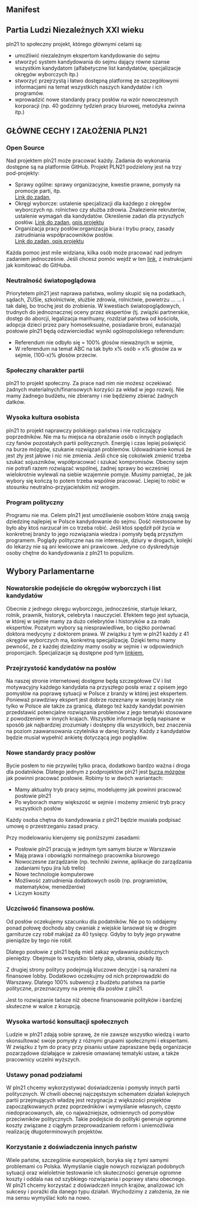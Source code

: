 ## Manifest

## Partia Ludzi Niezależnych XXI wieku
pln21 to społeczny projekt, którego głównymi celami są:

- umożliwić niezależnym ekspertom kandydowanie do sejmu
- stworzyć system kandydowania do sejmu dający równe szanse wszystkim kandydatom (alfabetyczne list kandydatów, specjalizacje okręgów wyborczych itp.)
- stworzyć przejrzystą i łatwo dostępną platformę ze szczegółowymi informacjami
 na temat wszystkich naszych kandydatów i ich programów. 
- wprowadzić nowe standardy pracy posłów na wzór nowoczesnych korporacji (np. 40 godzinny tydzień pracy biurowej, metodyka zwinna itp.)

## GŁÓWNE CECHY I ZAŁOŻENIA PLN21


### Open Source
Nad projektem pln21 może pracować każdy. Zadania do wykonania dostępne są na platformie GitHub. Projekt PLN21 podzielony jest na trzy pod-projekty:
* Sprawy ogólne: sprawy organizacyjne, kwestie prawne, pomysły na promocje parti, itp.  
[Link do zadan,](https://github.com/PartiaLudziNiezaleznych21/PLN21/issues]) 
* Okręgi wyborcze: ustalenie specjalizacji dla każdego z okręgów wyborczych np. rolnictwo czy służba zdrowia. 
Znalezienie rekruterów, ustalenie wymagań dla kandydatów. Określenie zadań dla przyszłych posłów.
 [Link do zadan,](https://github.com/PartiaLudziNiezwleznych21/OkregiWyborcze/issues) [opis projektu](https://github.com/PartiaLudziNiezaleznych21/OkregiWyborcze)
* Organizacja pracy posłów:organizacja biura i trybu pracy, zasady zatrudniania współpracowników posłów.  
  [Link do zadan, ](https://github.com/PartiaLudziNiezaleznych21/PracaPoslow/issues)[opis projektu](https://github.com/PartiaLudziNiezaleznych21/PracaPoslow)

Każda pomoc jest mile widziana, kilka osób może pracować nad jednym zadaniem jednocześnie. 
Jeśli chcesz pomóc wejdź w ten [link](https://github.com/PartiaLudziNiezaleznych21/PLN21/blob/master/JakEdytowacPliki.md), z instrukcjami jak komitować do GitHuba. 


### Neutralność światopoglądowa
Priorytetem pln21 jest naprawa państwa, wolimy skupić się na podatkach, sądach, ZUSie, szkolnictwie, służbie zdrowia, rolnictwie, powietrzu … … i tak dalej, bo trochę jest do zrobienia.
W kwestiach światopoglądowych, trudnych do jednoznacznej oceny przez ekspertów (tj. związki partnerskie, dostęp do aborcji, legalizacja marihuany, rozdział państwa od kościoła, adopcja dzieci przez pary homoseksualne, posiadanie broni, eutanazja) posłowie pln21 będą odzwierciedlać wyniki ogólnopolskiego referendum:
* Referendum nie odbyło się = 100% głosów nieważnych w sejmie,
* W referendum na temat ABC na tak było x% osób  = x% głosów za  w sejmie, (100-x)% głosów przeciw.




### Społeczny charakter partii
pln21 to projekt społeczny. Za prace nad nim nie możesz oczekiwać żadnych materialnych/finansowych korzyści za wkład w jego rozwój. Nie mamy żadnego budżetu, nie zbieramy i nie będziemy zbierać żadnych datków.
### Wysoka kultura osobista
pln21 to projekt naprawczy polskiego państwa i nie rozliczający poprzedników. Nie ma tu miejsca na obrażanie osób o innych poglądach czy fanów pozostałych partii politycznych. Energię i czas lepiej poświęcić na burze mózgów, szukanie rozwiązań problemów. Udowadnianie komuś że jest zły jest jałowe i nic nie zmienia. Jeśli chce się cokolwiek zmienić trzeba szukać sojuszników, współpracować i szukać kompromisów. Obecny sejm nie potrafi razem rozwiązać wspólnej, żadnej sprawy bo wcześniej wielokrotnie wylewali na siebie wzajemnie pomyje. Musimy pamiętać, że jak wybory się kończą to potem trzeba wspólnie pracować. Llepiej to robić w stosunku neutralno-przyjacielskim niż wrogim.
### Program polityczny
Programu nie ma. Celem pln21 jest umożliwienie osobom które znają swoją dziedzinę najlepiej w Polsce
kandydowanie do sejmu. Dość niestosowne by było aby ktoś narzucał im co trzeba robić. Jeśli ktoś spędził pół życia 
w konkretnej branży to jego rozwiązania wiedza i pomysły będą  przyszłym programem.
Poglądy polityczne nas nie interesuje, dziury w drogach, kolejki do lekarzy nie są ani lewicowe ani prawicowe.
Jedyne co dyskredytuje osoby chętne do kandydowania z pln21 to populizm.




## Wybory Parlamentarne

### Nowatorskie podejście do okręgów wyborczych i list kandydatów
Obecnie z jednego okręgu wyborczego, jednocześnie, startuje lekarz, rolnik, prawnik, historyk, celebryta i nauczyciel. 
Efektem tego jest sytuacja, w której w sejmie mamy za dużo celebrytów i historyków
a za mało ekspertów. Pozatym wybory są niesprawiedliwe, bo ciężko porównać doktora medycyny z doktorem prawa.
W związku z tym w pln21 każdy z 41 okręgów wyborczych ma, konkretną specjalizację. Dzięki temu mamy pewność, że z każdej dziedziny mamy osoby w sejmie i w odpowiednich proporcjach.
Specjalizacje są dostępne pod tym [linkiem](https://github.com/PartiaLudziNiezaleznych21/OkregiWyborcze/blob/master/Specjalizacje%20Okr%C4%99g%C3%B3w%20Wyborczych.md),

### Przejrzystość kandydatów na posłów
Na naszej stronie internetowej dostępne będą szczegółowe CV i list motywacyjny każdego kandydata na przyszłego posła wraz z opisem jego pomysłów na poprawę sytuacji w Polsce z branży w której jest ekspertem. Ponieważ prawdziwy ekspert jest dobrze rozeznany w swojej branży nie tylko w Polsce ale także za granicą, dlatego też każdy kandydat powinien przedstawić potencjalne rozwiązania problemów z jego tematyki stosowane z powodzeniem w innych krajach. Wszystkie informacje będą napisane w sposób jak najbardziej zrozumiały i dostępny dla wszystkich, bez znaczenia na poziom zaawansowania czytelnika w danej branży. Każdy z kandydatów będzie musiał wypełnić ankietę dotyczącą jego poglądów.  


### Nowe standardy pracy posłów

Bycie posłem to nie przywilej tylko praca, dodatkowo bardzo ważna i droga dla podatników. Dlatego jednym z podprojektów pln21 jest [burza mózgów](https://github.com/PartiaLudziNiezwleznych21/OkregiWyborcze) jak powinni pracować posłowie. Robimy to w dwóch wariantach:
* Mamy aktualny tryb pracy sejmu, modelujemy jak powinni pracować posłowie pln21
* Po wyborach mamy większość w sejmie i możemy zmienić tryb pracy wszystkich posłów

Każdy osoba chętna do kandydowania z pln21 będzie musiała podpisać umowę o przestrzeganiu zasad pracy. 

Przy modelowaniu kierujemy się poniższymi zasadami:
* Posłowie pln21 pracują w jednym tym samym biurze w Warszawie
* Mają prawa i obowiązki normalnego pracownika biurowego
* Nowoczesne zarządzanie (np. techniki zwinne, aplikacje do zarządzania zadaniami typu jira lub trello)
* Nowe technologie komputerowe
* Możliwość zatrudnienia dodatkowych osób (np. programistów, matematyków, menedżerów)
* Liczym koszty

### Uczciwość finansowa posłów.
Od posłów oczekujemy szacunku dla podatników. Nie po to oddajemy ponad połowę dochodu aby cwaniak z wiejskie lansował się w drogim garniturze czy robił makijaż za 40 tysięcy.
Gdyby to były jego prywatne pieniądze by tego nie robił.

Dlatego posłowie z pln21 będą mieli zakaz wydawania publicznych pieniędzy.
Obejmuje to wszystko: bilety pkp, ubrania, obiady itp.

Z drugiej strony politycy podejmują kluczowe decyzje i są narażeni na finansowe lobby.
Dodatkowo oczekujmy od nich przeprowadzki do Warszawy.
Dlatego 100% subwencji z budżetu państwa na partie polityczne, przeznaczymy na premię dla posłów z pln21.

Jest to rozwiązanie tańsze niż obecne finansowanie polityków i bardziej skuteczne w walce z korupcją.

### Wysoka wartość konsultacji społecznych
Ludzie w pln21 zdają sobie sprawę, że nie zawsze wszystko wiedzą i warto skonsultować swoje pomysły z różnymi grupami społecznymi i ekspertami. W związku z tym do pracy przy pisaniu ustaw zapraszane będą organizacje pozarządowe działające w zakresie omawianej tematyki ustaw, a także pracownicy uczelni wyższych.

### Ustawy ponad podziałami
W pln21 chcemy wykorzystywać doświadczenia i pomysły innych partii politycznych. W chwili obecnej najczęstszym schematem działań kolejnych partii przejmujących władzę jest rezygnacja z większości projektów zapoczątkowanych przez poprzedników i wymyślanie własnych, często niedopracowanych, ale, co najważniejsze, odmiennych od pomysłów przeciwników politycznych. Takie podejście do polityki generuje ogromne koszty związane z ciągłym przeprowadzaniem reform i uniemożliwia realizację długoterminowych projektów.

### Korzystanie z doświadczenia innych państw
Wiele państw, szczególnie europejskich, boryka się z tymi samymi problemami co Polska.
Wymyślanie ciągle nowych rozwiązań podobnych sytuacji oraz wieloletnie testowanie ich skuteczności
generuje ogromne koszty i oddala nas od szybkiego rozwiązania i poprawy stanu obecnego.
W pln21 chcemy korzystać z doświadczeń innych krajów,
analizować ich sukcesy i porażki dla danego typu działań.
Wychodzimy z założenia, że nie ma sensu wymyślać koło na nowo.

